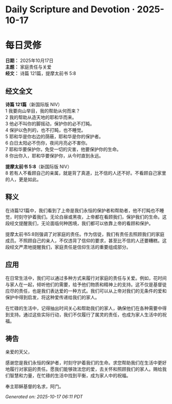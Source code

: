 # Daily Scripture and Devotion · 2025-10-17

# 每日灵修

**日期：** 2025年10月17日  
**主题：** 家庭责任与关爱  
**经文：** 诗篇 121篇，提摩太前书 5:8  

## 经文全文

**诗篇 121篇**（新国际版 NIV）  
1 我要向山举目，我的帮助从何而来？  
2 我的帮助从造天地的耶和华而来。  
3 他必不叫你的脚摇动，保护你的必不打盹。  
4 保护以色列的，也不打盹，也不睡觉。  
5 耶和华是你右边的荫蔽，耶和华是你的保护者。  
6 白日太阳必不伤你，夜间月亮必不害你。  
7 耶和华要保护你，免受一切的灾害，他要保护你的生命。  
8 你出你入，耶和华要保护你，从今时直到永远。  

**提摩太前书 5:8**（新国际版 NIV）  
8 若有人不看顾自己的亲属，就是背了真道，比不信的人还不好。不看顾自己家里的人，更是如此。

## 释义

在诗篇121篇中，我们看到了上帝是我们永恒的保护者和帮助者，他不打盹也不睡觉，时刻守护着我们。无论白昼或黑夜，上帝都在看顾我们，保护我们的生命。这段经文提醒我们，无论面临何种困境，我们都可以依靠上帝的看顾和保护。

提摩太前书5:8则强调了对家庭的责任。作为信徒，我们有责任去照顾我们的家庭成员。不照顾自己的亲人，不仅违背了信仰的要求，甚至比不信的人还要糟糕。这段经文严肃地提醒我们，家庭责任是信仰生活的重要组成部分。

## 应用

在日常生活中，我们可以通过多种方式来履行对家庭的责任与关爱。例如，花时间与家人在一起，倾听他们的需要，给予他们物质和精神上的支持。这不仅是基督徒应尽的责任，也是我们表达爱的一种方式。我们可以从上帝对我们的无条件的爱和保护中得到启发，将这种爱传递给我们的家人。

在忙碌的生活中，记得抽出时间关心和帮助我们的家人，确保他们在各种需要中得到支持。通过这些实际行动，我们不仅履行了属灵的责任，也成为家人生活中的祝福。

## 祷告

亲爱的天父，

感谢您是我们永恒的保护者，时刻守护着我们的生命。求您帮助我们在生活中更好地履行对家庭的责任。愿我们能够效法您的爱，去关怀和照顾我们的家人。赐给我们智慧和力量，在忙碌的生活中找到平衡，成为家人中的祝福。

奉主耶稣基督的名求，阿门。

_Generated on: 2025-10-17 06:11 PDT_
